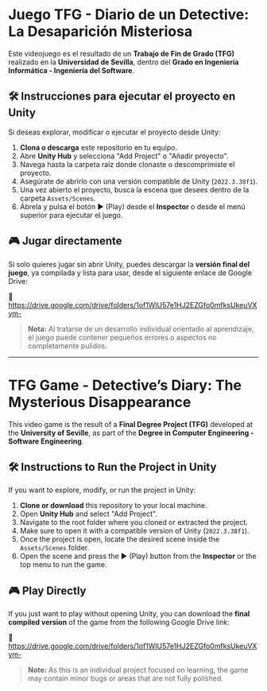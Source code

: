 # Juego TFG - Diario de un Detective: La Desaparición Misteriosa

Este videojuego es el resultado de un **Trabajo de Fin de Grado (TFG)** realizado en la **Universidad de Sevilla**, dentro del **Grado en Ingeniería Informática - Ingeniería del Software**.



## 🛠️ Instrucciones para ejecutar el proyecto en Unity

Si deseas explorar, modificar o ejecutar el proyecto desde Unity:

1. **Clona o descarga** este repositorio en tu equipo.
2. Abre **Unity Hub** y selecciona "Add Project" o "Añadir proyecto".
3. Navega hasta la carpeta raíz donde clonaste o descomprimiste el proyecto.
4. Asegúrate de abrirlo con una versión compatible de Unity (`2022.3.38f1`).
5. Una vez abierto el proyecto, busca la escena que desees dentro de la carpeta `Assets/Scenes`.
6. Ábrela y pulsa el botón ▶️ (Play) desde el **Inspector** o desde el menú superior para ejecutar el juego.

## 🎮 Jugar directamente

Si solo quieres jugar sin abrir Unity, puedes descargar la **versión final del juego**, ya compilada y lista para usar, desde el siguiente enlace de Google Drive:

🔗 https://drive.google.com/drive/folders/1of1WlU57e1HJ2EZGfo0mfksUkeuVXym-


> **Nota:** Al tratarse de un desarrollo individual orientado al aprendizaje, el juego puede contener pequeños errores o aspectos no completamente pulidos.

----------------------------------------------------------------------------------------------------------------------------------------------------------------------------------------------------------

# TFG Game - Detective’s Diary: The Mysterious Disappearance

This video game is the result of a **Final Degree Project (TFG)** developed at the **University of Seville**, as part of the **Degree in Computer Engineering - Software Engineering**.

## 🛠️ Instructions to Run the Project in Unity

If you want to explore, modify, or run the project in Unity:

1. **Clone or download** this repository to your local machine.
2. Open **Unity Hub** and select "Add Project".
3. Navigate to the root folder where you cloned or extracted the project.
4. Make sure to open it with a compatible version of Unity (`2022.3.38f1`).
5. Once the project is open, locate the desired scene inside the `Assets/Scenes` folder.
6. Open the scene and press the ▶️ (Play) button from the **Inspector** or the top menu to run the game.

## 🎮 Play Directly

If you just want to play without opening Unity, you can download the **final compiled version** of the game from the following Google Drive link:

🔗 https://drive.google.com/drive/folders/1of1WlU57e1HJ2EZGfo0mfksUkeuVXym-


> **Note:** As this is an individual project focused on learning, the game may contain minor bugs or areas that are not fully polished.
